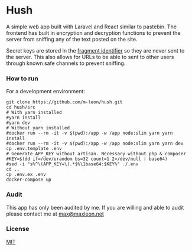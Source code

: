 # Hush
A simple web app built with Laravel and React similar to pastebin. The frontend has built in encryption and decryption functions to prevent the server from sniffing any of the text posted on the site.

Secret keys are stored in the [fragment identifier](https://tools.ietf.org/html/rfc1808#section-2.4.1) so they are never sent to the server. This also allows for URLs to be able to sent to other users through known safe channels to prevent sniffing.

### How to run

For a development environment:
```
git clone https://github.com/m-leon/hush.git
cd hush/src
# With yarn installed
#yarn install
#yarn dev
# Without yarn installed
#docker run --rm -it -v $(pwd):/app -w /app node:slim yarn yarn install
#docker run --rm -it -v $(pwd):/app -w /app node:slim yarn yarn dev
cp .env.template .env
# Generate APP_KEY without artisan. Necessary without php & composer
#KEY=$(dd if=/dev/urandom bs=32 count=1 2>/dev/null | base64)
#sed -i "s%^\(APP_KEY=\).*$%\1base64:$KEY%" ./.env
cd ..
cp .env.ex .env
docker-compose up
```

### Audit
This app has only been audited by me. If you are willing and able to audit please contact me at max@maxleon.net

### License
[MIT](https://opensource.org/licenses/MIT)
